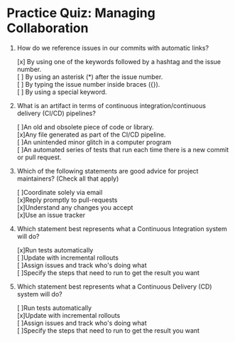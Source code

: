 # Practice Quiz: Managing Collaboration

1. How do we reference issues in our commits with automatic links?

    [x] By using one of the keywords followed by a hashtag and the issue number.<br>
    [ ] By using an asterisk (*) after the issue number.<br>
    [ ] By typing the issue number inside braces ({}).<br>
    [ ] By using a special keyword.

2. What is an artifact in terms of continuous integration/continuous delivery (CI/CD) pipelines?

    [ ]An old and obsolete piece of code or library.<br>
    [x]Any file generated as part of the CI/CD pipeline.<br>
    [ ]An unintended minor glitch in a computer program<br>
    [ ]An automated series of tests that run each time there is a new commit or pull request.

3. Which of the following statements are good advice for project maintainers? (Check all that apply)

    [ ]Coordinate solely via email<br>
    [x]Reply promptly to pull-requests<br>
    [x]Understand any changes you accept<br>
    [x]Use an issue tracker 

4. Which statement best represents what a Continuous Integration system will do?

    [x]Run tests automatically<br>
    [ ]Update with incremental rollouts<br>
    [ ]Assign issues and track who's doing what<br>
    [ ]Specify the steps that need to run to get the result you want

5. Which statement best represents what a Continuous Delivery (CD) system will do?

    [ ]Run tests automatically<br>
    [x]Update with incremental rollouts<br>
    [ ]Assign issues and track who's doing what<br>
    [ ]Specify the steps that need to run to get the result you want